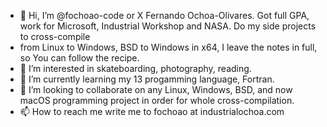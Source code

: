 - 👋 Hi, I’m @fochoao-code or X Fernando Ochoa-Olivares. Got full GPA, work for Microsoft, Industrial Workshop and NASA. Do my side projects to cross-compile
-  from Linux to Windows, BSD to Windows in x64, I leave the notes in full, so You can follow the recipe.
- 👀 I’m interested in skateboarding, photography, reading.
- 🌱 I’m currently learning my 13 progamming language, Fortran.
- 💞️ I’m looking to collaborate on any Linux, Windows, BSD, and now macOS programming project in order for whole cross-compilation.
- 📫 How to reach me write me to fochoao at industrialochoa.com 

<!---
fochoao-code/fochoao-code is a ✨ special ✨ repository because its `README.md` (this file) appears on your GitHub profile.
You can click the Preview link to take a look at your changes.
--->
